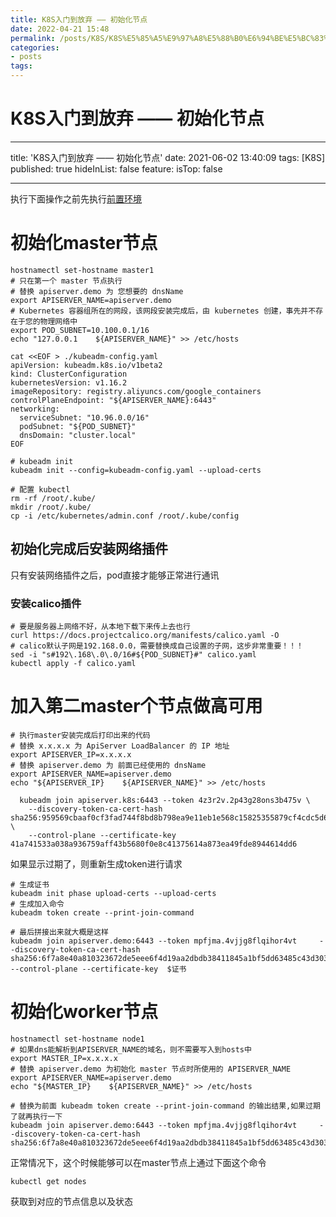 ```yaml
---
title: K8S入门到放弃 —— 初始化节点
date: 2022-04-21 15:48
permalink: /posts/K8S/K8S%E5%85%A5%E9%97%A8%E5%88%B0%E6%94%BE%E5%BC%83%20%E2%80%94%E2%80%94%20%E5%88%9D%E5%A7%8B%E5%8C%96%E8%8A%82%E7%82%B9
categories:
- posts
tags: 
---
```

# K8S入门到放弃 —— 初始化节点

---

title: 'K8S入门到放弃 —— 初始化节点'
date: 2021-06-02 13:40:09
tags: [K8S]
published: true
hideInList: false
feature:
isTop: false

---

执行下面操作之前先执行[前置环境](/post/k8s-ru-men-dao-fang-qi-qian-zhi-huan-jing-zhun-bei/)

# 初始化master节点

```
hostnamectl set-hostname master1
# 只在第一个 master 节点执行
# 替换 apiserver.demo 为 您想要的 dnsName
export APISERVER_NAME=apiserver.demo
# Kubernetes 容器组所在的网段，该网段安装完成后，由 kubernetes 创建，事先并不存在于您的物理网络中
export POD_SUBNET=10.100.0.1/16
echo "127.0.0.1    ${APISERVER_NAME}" >> /etc/hosts

cat <<EOF > ./kubeadm-config.yaml
apiVersion: kubeadm.k8s.io/v1beta2
kind: ClusterConfiguration
kubernetesVersion: v1.16.2
imageRepository: registry.aliyuncs.com/google_containers
controlPlaneEndpoint: "${APISERVER_NAME}:6443"
networking:
  serviceSubnet: "10.96.0.0/16"
  podSubnet: "${POD_SUBNET}"
  dnsDomain: "cluster.local"
EOF

# kubeadm init
kubeadm init --config=kubeadm-config.yaml --upload-certs

# 配置 kubectl
rm -rf /root/.kube/
mkdir /root/.kube/
cp -i /etc/kubernetes/admin.conf /root/.kube/config
```

## 初始化完成后安装网络插件

只有安装网络插件之后，pod直接才能够正常进行通讯

### 安装calico插件

```
# 要是服务器上网络不好，从本地下载下来传上去也行
curl https://docs.projectcalico.org/manifests/calico.yaml -O
# calico默认子网是192.168.0.0，需要替换成自己设置的子网，这步非常重要！！！
sed -i "s#192\.168\.0\.0/16#${POD_SUBNET}#" calico.yaml 
kubectl apply -f calico.yaml 
```

# 加入第二master个节点做高可用

```
# 执行master安装完成后打印出来的代码
# 替换 x.x.x.x 为 ApiServer LoadBalancer 的 IP 地址
export APISERVER_IP=x.x.x.x
# 替换 apiserver.demo 为 前面已经使用的 dnsName
export APISERVER_NAME=apiserver.demo
echo "${APISERVER_IP}    ${APISERVER_NAME}" >> /etc/hosts

  kubeadm join apiserver.k8s:6443 --token 4z3r2v.2p43g28ons3b475v \
    --discovery-token-ca-cert-hash sha256:959569cbaaf0cf3fad744f8bd8b798ea9e11eb1e568c15825355879cf4cdc5d6 \
    --control-plane --certificate-key 41a741533a038a936759aff43b5680f0e8c41375614a873ea49fde8944614dd6

```

如果显示过期了，则重新生成token进行请求

```
# 生成证书
kubeadm init phase upload-certs --upload-certs
# 生成加入命令
kubeadm token create --print-join-command

# 最后拼接出来就大概是这样
kubeadm join apiserver.demo:6443 --token mpfjma.4vjjg8flqihor4vt     --discovery-token-ca-cert-hash sha256:6f7a8e40a810323672de5eee6f4d19aa2dbdb38411845a1bf5dd63485c43d303
--control-plane --certificate-key  $证书
```

# 初始化worker节点

```
hostnamectl set-hostname node1
# 如果dns能解析到APISERVER_NAME的域名，则不需要写入到hosts中
export MASTER_IP=x.x.x.x
# 替换 apiserver.demo 为初始化 master 节点时所使用的 APISERVER_NAME
export APISERVER_NAME=apiserver.demo
echo "${MASTER_IP}    ${APISERVER_NAME}" >> /etc/hosts

# 替换为前面 kubeadm token create --print-join-command 的输出结果,如果过期了就再执行一下
kubeadm join apiserver.demo:6443 --token mpfjma.4vjjg8flqihor4vt     --discovery-token-ca-cert-hash sha256:6f7a8e40a810323672de5eee6f4d19aa2dbdb38411845a1bf5dd63485c43d303
```

正常情况下，这个时候能够可以在master节点上通过下面这个命令

```
kubectl get nodes
```

获取到对应的节点信息以及状态
